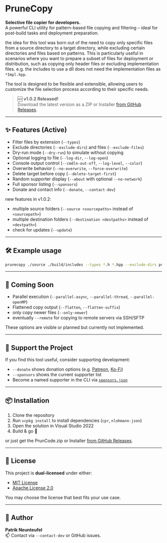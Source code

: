 # PruneCopy

**Selective file copier for developers.**  
A powerful CLI utility for pattern-based file copying and filtering – ideal for post-build tasks and deployment preparation.

the idea for this tool was born out of the need to copy only specific files from a source directory to a target directory, while excluding certain directories and files based on patterns. This is particularly useful in scenarios where you want to prepare a subset of files for deployment or distribution, such as copying only header files or excluding implementation files. e.g. the includes to use a dll does not need the implementation files as `*Impl.hpp`.

The tool is designed to be flexible and extensible, allowing users to customize the file selection process according to their specific needs.


> 🆕 **v1.0.2 Released!**  
> Download the latest version as a ZIP or Installer [from GitHub Releases](https://github.com/PatrikNeunteufel/PruneCopy/releases).  


---

## ✨ Features (Active)

- Filter files by extension (`--types`)
- Exclude directories (`--exclude-dirs`) and files (`--exclude-files`)
- Dry-run mode (`--dry-run`) to simulate without copying
- Optional logging to file (`--log-dir`, `--log-open`)
- Console output control (`--cmdln-out-off`, `--log-level`, `--color`)
- Overwrite behavior (`--no-overwrite`, `--force-overwrite`)
- Delete target before copy (`--delete-target-first`)
- Random supporter display (`--about` with optional `--no-network`)
- Full sponsor listing (`--sponsors`)
- Donate and contact info (`--donate`, `--contact-dev`)

new features in v1.0.2:
- multiple source folders (`--source <sourcepaths>` instead of `<sourcepath>`)
- multiple destination folders (`--destination <destpaths>` instead of `<destpath>`)
- check for updates (`--update`)

---

## 🛠️ Example usage

```bash
prunecopy ./source ./build/includes --types *.h *.hpp --exclude-dirs pch --exclude-files *Impl.* --log-dir ./logs --log-open
```

---

## 🚧 Coming Soon

- Parallel execution (`--parallel-async`, `--parallel-thread`, `--parallel-openMP`)
- Flattened copy output (`--flatten`, `--flatten-suffix`)
- only copy newer files (`--only-newer`)
- eventually `--remote` for copying to remote servers via SSH/SFTP

These options are visible or planned but currently not implemented.

---

## 💖 Support the Project

If you find this tool useful, consider supporting development:

- `--donate` shows donation options (e.g. [Patreon](https://patreon.com/PruneCopy), [Ko-Fi](https://ko-fi.com/prunecopy))
- `--sponsors` shows the current supporter list
- Become a named supporter in the CLI via [`sponsors.json`](https://raw.githubusercontent.com/PatrikNeunteufel/PruneCopy/master/sponsors/sponsors.json)

---

## 📦 Installation

1. Clone the repository  
2. Run `vcpkg install` to install dependencies (`cpr`, `nlohmann-json`)  
3. Open the solution in Visual Studio 2022  
4. Build & go 🚀

or just get the PrunCode.zip or Installer [from GitHub Releases](https://github.com/PatrikNeunteufel/PruneCopy/releases).

---

## 📄 License

This project is **dual-licensed** under either:

- [MIT License](./LICENSE)
- [Apache License 2.0](./LICENSE)

You may choose the license that best fits your use case.

---

## 👤 Author

**Patrik Neunteufel**  
📫 Contact via `--contact-dev` or GitHub issues.

